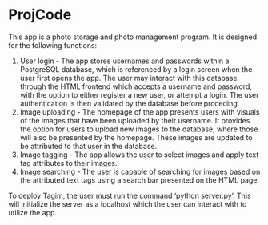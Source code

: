 # ProjCode
This app is a photo storage and photo management program. It is designed for the following functions:
1. User login - The app stores usernames and passwords within a PostgreSQL database, which is referenced by a login screen when the user first opens the app. The user may interact with this database through the HTML frontend which accepts a username and password, with the option to either register a new user, or attempt a login. The user authentication is then validated by the database before proceding.
2. Image uploading - The homepage of the app presents users with visuals of the images that have been uploaded by their username. It provides the option for users to upload new images to the database, where those will also be presented by the homepage. These images are updated to be attributed to that user in the database.
3. Image tagging - The app allows the user to select images and apply text tag attributes to their images.
4. Image searching - The user is capable of searching for images based on the attributed text tags using a search bar presented on the HTML page.


To deploy Tagim, the user must run the command ‘python server.py’. This will initialize the server as a localhost which the user can interact with to utilize the app.
